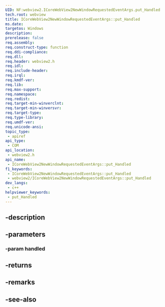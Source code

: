 ```yaml
---
UID: NF:webview2.ICoreWebView2NewWindowRequestedEventArgs.put_Handled
tech.root: webview
title: ICoreWebView2NewWindowRequestedEventArgs::put_Handled
ms.date: 
targetos: Windows
description: 
prerelease: false
req.assembly: 
req.construct-type: function
req.ddi-compliance: 
req.dll: 
req.header: webview2.h
req.idl: 
req.include-header: 
req.irql: 
req.kmdf-ver: 
req.lib: 
req.max-support: 
req.namespace: 
req.redist: 
req.target-min-winverclnt: 
req.target-min-winversvr: 
req.target-type: 
req.type-library: 
req.umdf-ver: 
req.unicode-ansi: 
topic_type:
 - apiref
api_type:
 - COM
api_location:
 - webview2.h
api_name:
 - ICoreWebView2NewWindowRequestedEventArgs::put_Handled
f1_keywords:
 - ICoreWebView2NewWindowRequestedEventArgs::put_Handled
 - webview2/ICoreWebView2NewWindowRequestedEventArgs::put_Handled
dev_langs:
 - c++
helpviewer_keywords:
 - put_Handled
---
```


## -description

## -parameters

### -param handled

## -returns

## -remarks

## -see-also

